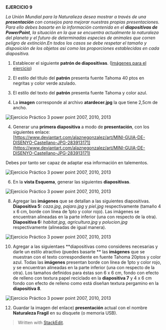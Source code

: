 **EJERCICIO 9**


_La Unión Mundial para la Naturalieza desea mostrar a través de una  **presentación**  con consejos para mejorar nuestras propias presentaciones. Para ello debes basarte en la información contenida en el **diapositivas de PowerPoint**, la situación en la que se encuentra actualmente la naturaleza del planeta y el futuro de determinadas especies de animales que corren peligro de extinción.En todos los casos se debe respetar el tamaño y disposición de los objetos así como las proporciones establecidas en cada diapositiva._

1. Establecer el siguiente **patrón de diapositivas**. ([Imágenes para el ejercicio](https://jsequeiros.com/archivos/computacion/ppt2007/ejppt2007/archivos_ejercicio_3_ppt.zip "Imágenes para el ejercicio práctico Nro 03"))

1.  El estilo del título del  **patrón**  presenta fuente Tahoma 40 ptos en negritas y color verde azulado.
2.  El estilo del texto del  **patrón**  presenta fuente Tahoma y color azul.
3.  La  **imagen**  corresponde al archivo  **atardecer.jpg**  la que tiene 2,5cm de ancho.

![Ejercicio Práctico 3 power point 2007, 2010, 2013](https://jsequeiros.com/archivos/computacion/ppt2007/ejppt2007/img/ejercicio_03_power_point.png)

4.  Generar una  **primera diapositiva**  a modo de  **presentación**, con los siguientes enlace:
[https://www.deviantart.com/alaznegonzalez/art/MINI-GUIA-DE-DISENYO-Castellano-JPG-283913171](https://www.deviantart.com/alaznegonzalez/art/MINI-GUIA-DE-DISENYO-Castellano-JPG-283913171)

Debes por tanto ser capaz de adaptar esa información en talementos.

![Ejercicio Práctico 3 power point 2007, 2010, 2013](https://jsequeiros.com/archivos/computacion/ppt2007/ejppt2007/img/ejercicio_03_power_point_1.png)

6.  En la  **vista Esquema**, generar las siguientes  **diapositivas**.

![Ejercicio Práctico 3 power point 2007, 2010, 2013](https://jsequeiros.com/archivos/computacion/ppt2007/ejppt2007/img/ejercicio_03_power_point_2.png)

8.  Agregar las  **imágenes**  que se detallan a las siguientes diapositivas.  **Diapositiva 5:**  _caza.jpg_,  _pajaro.jpg_  y  _piel.jpg_  respectivamente (tamaño 4 x 6 cm, borde con línea de 1pto y color rojo). Las imágenes se encuentran alineadas en la parte inferior (una con respecto de la otra).  **Diapositiva 6:**  _habitat.jpg_,  _agricultura.jpg_  y  _polucion.jpg_  respectivamente (alineadas de igual manera).

![Ejercicio Práctico 3 power point 2007, 2010, 2013](https://jsequeiros.com/archivos/computacion/ppt2007/ejppt2007/img/ejercicio_03_power_point_3.png)

10.  Agregar a las siguientaes **diapositivas como consideres necesarias y darle un estilo atractivo (puedes basarte ** las **imágenes** que se muestran con el texto correspondiente en fuente Tahoma 20ptos y color azul. Todas las **imágenes** presentan borde con línea de 1pto y color rojo, y se encuentran alineadas en la parte inferior (una con respecto de la otra). Los tamaños definidos para éstas son 6 x 6 cm, fondo con efecto de relleno con textura papel reciclado en la  **diapositiva 7** y 4 x 6 cm fondo con efecto de relleno como está diseñan textura pergamino en la  **diapositiva 8**.

![Ejercicio Práctico 3 power point 2007, 2010, 2013](https://jsequeiros.com/archivos/computacion/ppt2007/ejppt2007/img/ejercicio_03_power_point_4.png)

12.  Guardar la imagen del enlace) **presentación**  actual con el nombre  **Naturaleza Fragil**  en su disquete (o memoria USB).

> Written with [StackEdit](https://stackedit.io/).
<!--stackedit_data:
eyJoaXN0b3J5IjpbLTQ3ODU2MTEzNiwtMjA5NDA4NDIzNSwxMj
I3MjY5MDVdfQ==
-->
